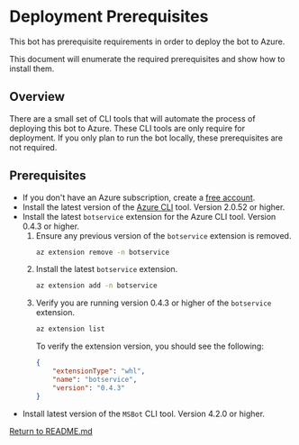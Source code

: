 # Deployment Prerequisites
This bot has prerequisite requirements in order to deploy the bot to Azure.

This document will enumerate the required prerequisites and show how to install them.

## Overview
There are a small set of CLI tools that will automate the process of deploying this bot to Azure.  These CLI tools are only require for deployment.  If you only plan to run the bot locally, these prerequisites are not required.

## Prerequisites
- If you don't have an Azure subscription, create a [free account][5].
- Install the latest version of the [Azure CLI][6] tool. Version 2.0.52 or higher.
- Install the latest `botservice` extension for the Azure CLI tool.  Version 0.4.3 or higher.
    1. Ensure any previous version of the `botservice` extension is removed.
        ```bash
        az extension remove -n botservice
        ```
    1. Install the latest `botservice` extension.
        ```bash
        az extension add -n botservice
        ```
    1. Verify you are running version 0.4.3 or higher of the `botservice` extension.
        ```bash
        az extension list
        ```
        To verify the extension version, you should see the following:
        ```json
        {
            "extensionType": "whl",
            "name": "botservice",
            "version": "0.4.3"
        }
        ```
- Install latest version of the `MSBot` CLI tool. Version 4.2.0 or higher.

[Return to README.md][3]


[3]: ./README.md
[4]: https://nodejs.org
[5]: https://azure.microsoft.com/free/
[6]: https://docs.microsoft.com/cli/azure/install-azure-cli?view=azure-cli-latest
